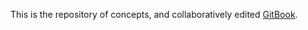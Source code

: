 This is the repository of concepts, and collaboratively edited [GitBook](https://legacy.gitbook.com/book/wefindx/infinity/details).

